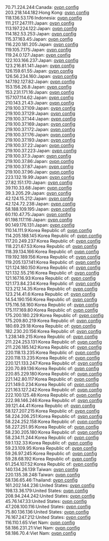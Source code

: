 70.71.224.244:Canada: [ovpn config](vpn/70_71_224_244.ovpn)  
203.218.144.182:Hong Kong: [ovpn config](vpn/203_218_144_182.ovpn)  
118.136.53.176:Indonesia: [ovpn config](vpn/118_136_53_176.ovpn)  
111.217.247.111:Japan: [ovpn config](vpn/111_217_247_111.ovpn)  
113.197.224.122:Japan: [ovpn config](vpn/113_197_224_122.ovpn)  
114.182.53.253:Japan: [ovpn config](vpn/114_182_53_253.ovpn)  
115.37.163.45:Japan: [ovpn config](vpn/115_37_163_45.ovpn)  
116.220.181.205:Japan: [ovpn config](vpn/116_220_181_205.ovpn)  
119.105.7.175:Japan: [ovpn config](vpn/119_105_7_175.ovpn)  
119.24.0.127:Japan: [ovpn config](vpn/119_24_0_127.ovpn)  
122.103.166.237:Japan: [ovpn config](vpn/122_103_166_237.ovpn)  
123.216.81.141:Japan: [ovpn config](vpn/123_216_81_141.ovpn)  
126.159.61.55:Japan: [ovpn config](vpn/126_159_61_55.ovpn)  
126.56.234.160:Japan: [ovpn config](vpn/126_56_234_160.ovpn)  
147.192.127.82:Japan: [ovpn config](vpn/147_192_127_82.ovpn)  
153.156.26.8:Japan: [ovpn config](vpn/153_156_26_8.ovpn)  
153.231.171.16:Japan: [ovpn config](vpn/153_231_171_16.ovpn)  
157.107.114.62:Japan: [ovpn config](vpn/157_107_114_62.ovpn)  
210.143.21.43:Japan: [ovpn config](vpn/210_143_21_43.ovpn)  
219.100.37.109:Japan: [ovpn config](vpn/219_100_37_109.ovpn)  
219.100.37.129:Japan: [ovpn config](vpn/219_100_37_129.ovpn)  
219.100.37.144:Japan: [ovpn config](vpn/219_100_37_144.ovpn)  
219.100.37.169:Japan: [ovpn config](vpn/219_100_37_169.ovpn)  
219.100.37.172:Japan: [ovpn config](vpn/219_100_37_172.ovpn)  
219.100.37.176:Japan: [ovpn config](vpn/219_100_37_176.ovpn)  
219.100.37.193:Japan: [ovpn config](vpn/219_100_37_193.ovpn)  
219.100.37.22:Japan: [ovpn config](vpn/219_100_37_22.ovpn)  
219.100.37.223:Japan: [ovpn config](vpn/219_100_37_223.ovpn)  
219.100.37.3:Japan: [ovpn config](vpn/219_100_37_3.ovpn)  
219.100.37.86:Japan: [ovpn config](vpn/219_100_37_86.ovpn)  
219.100.37.87:Japan: [ovpn config](vpn/219_100_37_87.ovpn)  
219.100.37.96:Japan: [ovpn config](vpn/219_100_37_96.ovpn)  
223.132.19.99:Japan: [ovpn config](vpn/223_132_19_99.ovpn)  
27.82.151.170:Japan: [ovpn config](vpn/27_82_151_170.ovpn)  
39.110.33.68:Japan: [ovpn config](vpn/39_110_33_68.ovpn)  
39.3.205.29:Japan: [ovpn config](vpn/39_3_205_29.ovpn)  
42.124.15.212:Japan: [ovpn config](vpn/42_124_15_212.ovpn)  
42.124.72.238:Japan: [ovpn config](vpn/42_124_72_238.ovpn)  
58.188.109.195:Japan: [ovpn config](vpn/58_188_109_195.ovpn)  
60.110.47.75:Japan: [ovpn config](vpn/60_110_47_75.ovpn)  
61.198.117.116:Japan: [ovpn config](vpn/61_198_117_116.ovpn)  
90.149.176.131:Japan: [ovpn config](vpn/90_149_176_131.ovpn)  
110.14.111.9:Korea Republic of: [ovpn config](vpn/110_14_111_9.ovpn)  
114.205.188.145:Korea Republic of: [ovpn config](vpn/114_205_188_145.ovpn)  
117.20.249.237:Korea Republic of: [ovpn config](vpn/117_20_249_237.ovpn)  
118.221.67.53:Korea Republic of: [ovpn config](vpn/118_221_67_53.ovpn)  
118.39.134.166:Korea Republic of: [ovpn config](vpn/118_39_134_166.ovpn)  
119.192.189.156:Korea Republic of: [ovpn config](vpn/119_192_189_156.ovpn)  
119.205.137.141:Korea Republic of: [ovpn config](vpn/119_205_137_141.ovpn)  
121.124.180.150:Korea Republic of: [ovpn config](vpn/121_124_180_150.ovpn)  
121.132.55.216:Korea Republic of: [ovpn config](vpn/121_132_55_216.ovpn)  
121.167.16.93:Korea Republic of: [ovpn config](vpn/121_167_16_93.ovpn)  
121.173.84.234:Korea Republic of: [ovpn config](vpn/121_173_84_234.ovpn)  
123.212.14.35:Korea Republic of: [ovpn config](vpn/123_212_14_35.ovpn)  
123.214.41.6:Korea Republic of: [ovpn config](vpn/123_214_41_6.ovpn)  
14.54.190.156:Korea Republic of: [ovpn config](vpn/14_54_190_156.ovpn)  
175.116.58.160:Korea Republic of: [ovpn config](vpn/175_116_58_160.ovpn)  
175.117.169.80:Korea Republic of: [ovpn config](vpn/175_117_169_80.ovpn)  
175.200.180.229:Korea Republic of: [ovpn config](vpn/175_200_180_229.ovpn)  
175.209.80.219:Korea Republic of: [ovpn config](vpn/175_209_80_219.ovpn)  
180.69.29.18:Korea Republic of: [ovpn config](vpn/180_69_29_18.ovpn)  
182.230.20.156:Korea Republic of: [ovpn config](vpn/182_230_20_156.ovpn)  
1.238.149.215:Korea Republic of: [ovpn config](vpn/1_238_149_215.ovpn)  
211.224.253.131:Korea Republic of: [ovpn config](vpn/211_224_253_131.ovpn)  
211.226.185.142:Korea Republic of: [ovpn config](vpn/211_226_185_142.ovpn)  
220.118.13.235:Korea Republic of: [ovpn config](vpn/220_118_13_235.ovpn)  
220.118.13.235:Korea Republic of: [ovpn config](vpn/220_118_13_235.ovpn)  
220.121.133.247:Korea Republic of: [ovpn config](vpn/220_121_133_247.ovpn)  
220.70.89.136:Korea Republic of: [ovpn config](vpn/220_70_89_136.ovpn)  
220.85.229.180:Korea Republic of: [ovpn config](vpn/220_85_229_180.ovpn)  
221.142.80.117:Korea Republic of: [ovpn config](vpn/221_142_80_117.ovpn)  
221.149.0.234:Korea Republic of: [ovpn config](vpn/221_149_0_234.ovpn)  
221.163.127.242:Korea Republic of: [ovpn config](vpn/221_163_127_242.ovpn)  
222.100.125.48:Korea Republic of: [ovpn config](vpn/222_100_125_48.ovpn)  
222.98.146.246:Korea Republic of: [ovpn config](vpn/222_98_146_246.ovpn)  
39.121.44.41:Korea Republic of: [ovpn config](vpn/39_121_44_41.ovpn)  
58.127.207.215:Korea Republic of: [ovpn config](vpn/58_127_207_215.ovpn)  
58.224.206.251:Korea Republic of: [ovpn config](vpn/58_224_206_251.ovpn)  
58.224.252.158:Korea Republic of: [ovpn config](vpn/58_224_252_158.ovpn)  
58.227.251.95:Korea Republic of: [ovpn config](vpn/58_227_251_95.ovpn)  
58.230.205.180:Korea Republic of: [ovpn config](vpn/58_230_205_180.ovpn)  
58.234.11.244:Korea Republic of: [ovpn config](vpn/58_234_11_244.ovpn)  
59.1.132.33:Korea Republic of: [ovpn config](vpn/59_1_132_33.ovpn)  
59.23.109.95:Korea Republic of: [ovpn config](vpn/59_23_109_95.ovpn)  
59.26.97.245:Korea Republic of: [ovpn config](vpn/59_26_97_245.ovpn)  
59.28.68.192:Korea Republic of: [ovpn config](vpn/59_28_68_192.ovpn)  
61.254.107.52:Korea Republic of: [ovpn config](vpn/61_254_107_52.ovpn)  
140.134.26.139:Taiwan: [ovpn config](vpn/140_134_26_139.ovpn)  
220.135.38.248:Taiwan: [ovpn config](vpn/220_135_38_248.ovpn)  
58.136.65.46:Thailand: [ovpn config](vpn/58_136_65_46.ovpn)  
161.202.144.236:United States: [ovpn config](vpn/161_202_144_236.ovpn)  
198.13.36.179:United States: [ovpn config](vpn/198_13_36_179.ovpn)  
208.94.244.242:United States: [ovpn config](vpn/208_94_244_242.ovpn)  
45.76.147.33:United States: [ovpn config](vpn/45_76_147_33.ovpn)  
47.208.100.116:United States: [ovpn config](vpn/47_208_100_116.ovpn)  
75.80.136.136:United States: [ovpn config](vpn/75_80_136_136.ovpn)  
76.167.247.212:United States: [ovpn config](vpn/76_167_247_212.ovpn)  
116.110.1.65:Viet Nam: [ovpn config](vpn/116_110_1_65.ovpn)  
58.186.231.21:Viet Nam: [ovpn config](vpn/58_186_231_21.ovpn)  
58.186.70.4:Viet Nam: [ovpn config](vpn/58_186_70_4.ovpn)  
